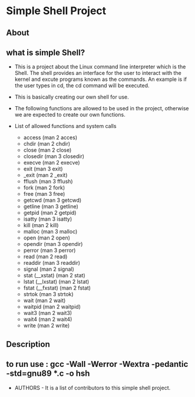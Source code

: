 # Simple Shell Project

## About

## what is simple Shell?

- This is a project about the Linux command line interpreter which is the Shell. The shell provides an interface for the user to interact with the kernel and excute programs known as the commands. An example is if the user types in cd, the cd command will be executed.

- This is basically creating our own shell for use.
- The following functions are allowed to be used in the project, otherwise we are expected to create our own functions.
- List of allowed functions and system calls
	* access (man 2 acces)
	* chdir (man 2 chdir)
	* close (man 2 close)
	* closedir (man 3 closedir)
	* execve (man 2 execve)
	* exit (man 3 exit)
	* _exit (man 2 _exit)
	* fflush (man 3 fflush)
	* fork (man 2 fork)
	* free (man 3 free)
	* getcwd (man 3 getcwd)
	* getline (man 3 getline)
	* getpid (man 2 getpid)
	* isatty (man 3 isatty)
	* kill (man 2 kill)
	* malloc (man 3 malloc)
	* open (man 2 open)
	* opendir (man 3 opendir)
	* perror (man 3 perror)
	* read (man 2 read)
	* readdir (man 3 readdir)
	* signal (man 2 signal)
	* stat (__xstat) (man 2 stat)
	* lstat (__lxstat) (man 2 lstat)
	* fstat (__fxstat) (man 2 fstat)
	* strtok (man 3 strtok)
	* wait (man 2 wait)
	* waitpid (man 2 waitpid)
	* wait3 (man 2 wait3)
	* wait4 (man 2 wait4)
	* write (man 2 write)

## Description
## to run use : gcc -Wall -Werror -Wextra -pedantic -std=gnu89 *.c -o hsh
- AUTHORS - It is a list of contributors to this simple shell project.
